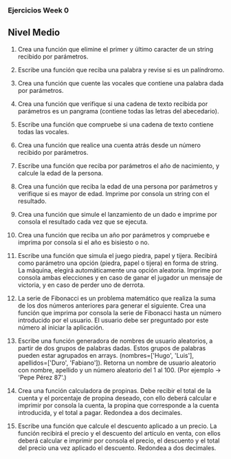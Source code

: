 ### Ejercicios Week 0

## Nivel Medio

1. Crea una función que elimine el primer y último caracter de un string recibido por parámetros.

2. Escribe una función que reciba una palabra y revise si es un palíndromo.

3. Crea una función que cuente las vocales que contiene una palabra dada por parámetros.

4. Crea una función que verifique si una cadena de texto recibida por parámetros es un pangrama (contiene todas las letras del abecedario).

5. Escribe una función que compruebe si una cadena de texto contiene todas las vocales.

6. Crea una función que realice una cuenta atrás desde un número recibido por parámetros.

7. Escribe una función que reciba por parámetros el año de nacimiento, y calcule la edad de la persona.

8. Crea una función que reciba la edad de una persona por parámetros y verifique si es mayor de edad. Imprime por consola un string con el resultado.

9. Crea una función que simule el lanzamiento de un dado e imprime por consola el resultado cada vez que se ejecuta.

10. Crea una función que reciba un año por parámetros y compruebe e imprima por consola si el año es bisiesto o no.

11. Escribe una función que simula el juego piedra, papel y tijera. Recibirá como parámetro una opción (piedra, papel o tijera) en forma de string. La máquina, elegirá automáticamente una opción aleatoria. Imprime por consola ambas elecciones y en caso de ganar el jugador un mensaje de victoria, y en caso de perder uno de derrota.

12. La serie de Fibonacci es un problema matemático que realiza la suma de los dos números anteriores para generar el siguiente. Crea una función que imprima por consola la serie de Fibonacci hasta un número introducido por el usuario. El usuario debe ser preguntado por este número al iniciar la aplicación.

13. Escribe una función generadora de nombres de usuario aleatorios, a partir de dos grupos de palabras dadas. Estos grupos de palabras pueden estar agrupados en arrays. (nombres=['Hugo', 'Luis'], apellidos=['Duro', 'Fabiano']). Retorna un nombre de usuario aleatorio con nombre, apellido y un número aleatorio del 1 al 100. (Por ejemplo -> 'Pepe Pérez 87'.)

14. Crea una función calculadora de propinas. Debe recibir el total de la cuenta y el porcentaje de propina deseado, con ello deberá calcular e imprimir por consola la cuenta, la propina que corresponde a la cuenta introducida, y el total a pagar. Redondea a dos decimales.

15. Escribe una función que calcule el descuento aplicado a un precio. La función recibirá el precio y el descuento del artículo en venta, con ellos deberá calcular e imprimir por consola el precio, el descuento y el total del precio una vez aplicado el descuento. Redondea a dos decimales.
